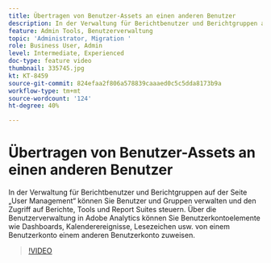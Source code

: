 ```yaml
---
title: Übertragen von Benutzer-Assets an einen anderen Benutzer
description: In der Verwaltung für Berichtbenutzer und Berichtgruppen auf der Seite „User Management“ können Sie Benutzer und Gruppen verwalten und den Zugriff auf Berichte, Tools und Report Suites steuern. Über die Benutzerverwaltung in Adobe Analytics können Sie Benutzerkontoelemente wie Dashboards, Kalenderereignisse, Lesezeichen usw. von einem Benutzerkonto einem anderen Benutzerkonto zuweisen.
feature: Admin Tools, Benutzerverwaltung
topic: 'Administrator, Migration '
role: Business User, Admin
level: Intermediate, Experienced
doc-type: feature video
thumbnail: 335745.jpg
kt: KT-8459
source-git-commit: 824efaa2f806a578839caaaed0c5c5dda8173b9a
workflow-type: tm+mt
source-wordcount: '124'
ht-degree: 40%

---
```



# Übertragen von Benutzer-Assets an einen anderen Benutzer

In der Verwaltung für Berichtbenutzer und Berichtgruppen auf der Seite „User Management“ können Sie Benutzer und Gruppen verwalten und den Zugriff auf Berichte, Tools und Report Suites steuern. Über die Benutzerverwaltung in Adobe Analytics können Sie Benutzerkontoelemente wie Dashboards, Kalenderereignisse, Lesezeichen usw. von einem Benutzerkonto einem anderen Benutzerkonto zuweisen.


>[!VIDEO](https://video.tv.adobe.com/v/335745/?quality=12&learn=on)